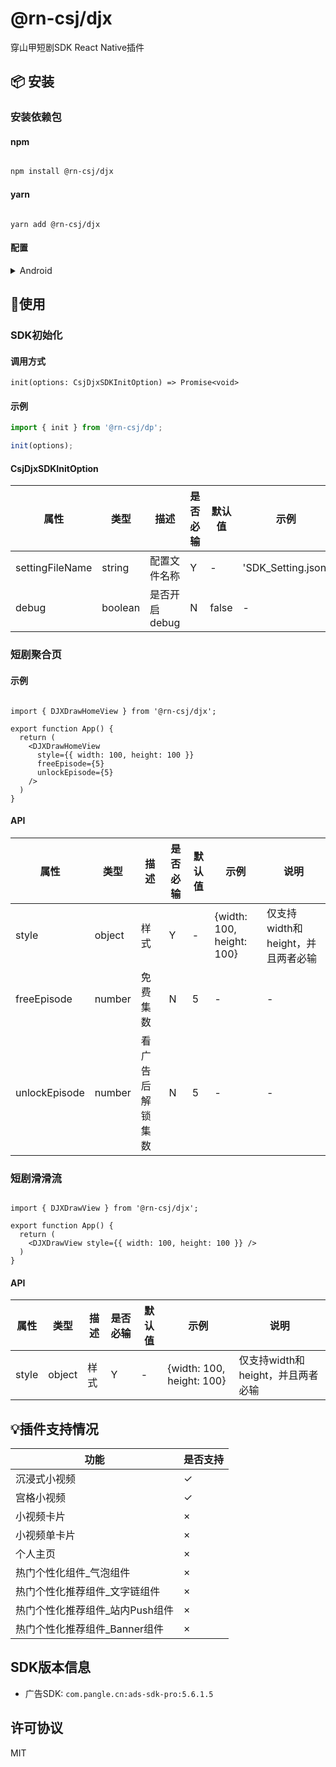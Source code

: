 # @rn-csj/djx

穿山甲短剧SDK React Native插件

## 📦 安装

### 安装依赖包

#### npm

```sh

npm install @rn-csj/djx

```

#### yarn

```shell

yarn add @rn-csj/djx

```

#### 配置

<details>
<summary>Android</summary>
`android/build.gradle`中添加如下内容：

```gradle

allprojects {
  repositories {
      // ...
      maven {url "https://artifact.bytedance.com/repository/Volcengine/"}
      maven {url "https://artifact.bytedance.com/repository/pangle"}
      // ...
  }
}

```

`android/app/src/main/AndroidManifest.xml`中添加如下内容：

```xml
<!-- 这四个权限最好都申请，有助于视频推荐和ecpm -->
<uses-permission android:name="android.permission.READ_PHONE_STATE" />
<uses-permission android:name="android.permission.ACCESS_NETWORK_STATE" />
<uses-permission android:name="android.permission.WRITE_EXTERNAL_STORAGE" />
<uses-permission android:name="android.permission.READ_EXTERNAL_STORAGE" />
<uses-permission android:name="android.permission.ACCESS_WIFI_STATE" />
```

</details>

## 🔨使用

### SDK初始化

#### 调用方式

`init(options: CsjDjxSDKInitOption) => Promise<void>`

#### 示例

```ts
import { init } from '@rn-csj/dp';

init(options);

```

#### CsjDjxSDKInitOption

| 属性            | 类型    | 描述          | 是否必输 | 默认值 | 示例               | 说明 |
| --------------- | ------- | ------------- | -------- | ------ | ------------------ | ---- |
| settingFileName | string  | 配置文件名称  | Y        | -      | 'SDK_Setting.json' | -    |
| debug           | boolean | 是否开启debug | N        | false  | -                  | -    |


### 短剧聚合页

#### 示例

```tsx

import { DJXDrawHomeView } from '@rn-csj/djx';

export function App() {
  return (
    <DJXDrawHomeView
      style={{ width: 100, height: 100 }}
      freeEpisode={5}
      unlockEpisode={5}
    />
  )
}
```

#### API

| 属性            | 类型     | 描述       | 是否必输 | 默认值 | 示例                        | 说明                     |
|---------------|--------|----------|------|-----|---------------------------|------------------------|
| style         | object | 样式       | Y    | -   | {width: 100, height: 100} | 仅支持width和height，并且两者必输 |
| freeEpisode   | number | 免费集数     | N    | 5   | -                         | -                      |
| unlockEpisode | number | 看广告后解锁集数 | N    | 5   | -                         | -                      |

### 短剧滑滑流

```tsx

import { DJXDrawView } from '@rn-csj/djx';

export function App() {
  return (
    <DJXDrawView style={{ width: 100, height: 100 }} />
  )
}
```

#### API

| 属性    | 类型     | 描述 | 是否必输 | 默认值 | 示例                        | 说明                     |
|-------|--------|----|------|-----|---------------------------|------------------------|
| style | object | 样式 | Y    | -   | {width: 100, height: 100} | 仅支持width和height，并且两者必输 |

## 💡插件支持情况

| 功能                 | 是否支持 |
|--------------------|------|
| 沉浸式小视频             | ✓    |
| 宫格小视频              | ✓    |
| 小视频卡片              | ×    |
| 小视频单卡片             | ×    |
| 个人主页               | ×    |
| 热门个性化组件_气泡组件       | ×    |
| 热门个性化推荐组件_文字链组件    | ×    |
| 热门个性化推荐组件_站内Push组件 | ×    |
| 热门个性化推荐组件_Banner组件 | ×    |

## SDK版本信息

* 广告SDK: `com.pangle.cn:ads-sdk-pro:5.6.1.5`

## 许可协议

MIT
